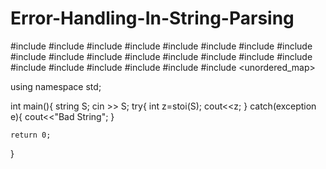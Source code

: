 # Error-Handling-In-String-Parsing
#include <map>
#include <set>
#include <list>
#include <cmath>
#include <ctime>
#include <deque>
#include <queue>
#include <stack>
#include <string>
#include <bitset>
#include <cstdio>
#include <limits>
#include <vector>
#include <climits>
#include <cstring>
#include <cstdlib>
#include <fstream>
#include <numeric>
#include <sstream>
#include <iostream>
#include <algorithm>
#include <unordered_map>

using namespace std;


int main(){
    string S;
    cin >> S;
    try{
        int z=stoi(S);
        cout<<z;
    }
    catch(exception e){
        cout<<"Bad String";
    }
    

    return 0;
}

